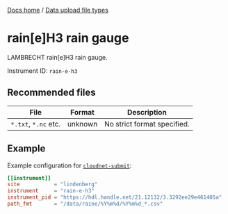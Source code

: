 [Docs home](https://docs.cloudnet.fmi.fi) / [Data upload file types](../api/upload-file-types.md)

# rain[e]H3 rain gauge

LAMBRECHT rain[e]H3 rain gauge.

Instrument ID: `rain-e-h3`

## Recommended files

| File                 | Format  | Description                 |
| -------------------- | ------- | --------------------------- |
| `*.txt`, `*.nc` etc. | unknown | No strict format specified. |

## Example

Example configuration for [`cloudnet-submit`](https://github.com/actris-cloudnet/cloudnet-submit):

```toml
[[instrument]]
site           = "lindenberg"
instrument     = "rain-e-h3"
instrument_pid = "https://hdl.handle.net/21.12132/3.3292ee29e461405a"
path_fmt       = "/data/raine/%Y%m%d/%Y%m%d_*.csv"
```
